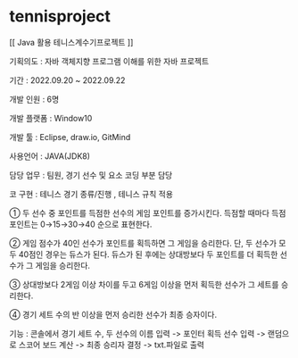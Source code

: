 # tennisproject
[[ Java 활용 테니스계수기프로젝트 ]]

기획의도 : 자바 객체지향 프로그램 이해를 위한 자바 프로젝트

기간 : 2022.09.20 ~ 2022.09.22

개발 인원 : 6명

개발 플랫폼 : Window10

개발 툴 : Eclipse, draw.io, GitMind

사용언어 : JAVA(JDK8)

담당 업무 : 팀원, 경기 선수 및 요소 코딩 부분 담당

코 구현 : 테니스 경기 종류/진행 , 테니스 규칙 적용

① 두 선수 중 포인트를 득점한 선수의 게임 포인트를 증가시킨다. 득점할 때마다 득점 포인트는 0→15→30→40 순으로 표현한다.

② 게임 점수가 40인 선수가 포인트를 획득하면 그 게임을 승리한다. 단, 두 선수가 모두 40점인 경우는 듀스가 된다. 
  듀스가 된 후에는 상대방보다 두 포인트를 더 획득한 선수가 그 게임을 승리한다.
  
③ 상대방보다 2게임 이상 차이를 두고 6게임 이상을 먼저 획득한 선수가 그 세트를 승리한다. 

④ 경기 세트 수의 반 이상을 먼저 승리한 선수가 최종 승자이다.

기능 : 콘솔에서 경기 세트 수, 두 선수의 이름 입력 -> 포인터 획득 선수 입력 -> 랜덤으로 스코어 보드 계산 -> 최종 승리자 결정 -> txt.파일로 출력


